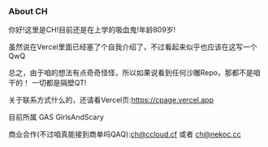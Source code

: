 ### About CH

你好!这里是CH!目前还是在上学的吸血鬼!年龄809岁!

虽然说在Vercel里面已经塞了个自我介绍了，不过看起来似乎也应该在这写一个QwQ

总之，由于咱的想法有点奇奇怪怪，所以如果说看到任何沙雕Repo，那都不是咱干的！
一切都是隔壁QT!

关于联系方式什么的，还请看Vercel页:https://cpage.vercel.app

目前所属 GAS GirlsAndScary 

商业合作(不过咱真能接到商单吗QAQ):ch@ccloud.cf 或者 ch@nekoc.cc


